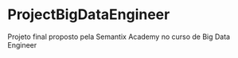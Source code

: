 # ProjectBigDataEngineer
Projeto final proposto pela Semantix Academy no curso de Big Data Engineer
